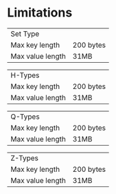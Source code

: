 # Limitations
<table>
	<tr>
		<td colspan=2>Set Type</td>
	</tr>
	<tr>
		<td>Max key length</td>
		<td>200 bytes</td>
	</tr>
	<tr>
		<td>Max value length</td>
		<td>31MB</td>
	</tr>
</table>
<table>
	<tr>
		<td colspan=2>H-Types</td>
	</tr>
	<tr>
		<td>Max key length</td>
		<td>200 bytes</td>
	</tr>
	<tr>
		<td>Max value length</td>
		<td>31MB</td>
	</tr>
</table>
<table>
	<tr>
		<td colspan=2>Q-Types</td>
	</tr>
	<tr>
		<td>Max key length</td>
		<td>200 bytes</td>
	</tr>
	<tr>
		<td>Max value length</td>
		<td>31MB</td>
	</tr>
</table>

<table>
	<tr>
		<td colspan=2>Z-Types</td>
	</tr>
	<tr>
		<td>Max key length</td>
		<td>200 bytes</td>
	</tr>
	<tr>
		<td>Max value length</td>
		<td>31MB</td>
	</tr>
</table>
